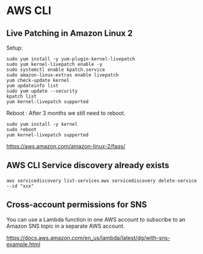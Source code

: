 # AWS CLI

## Live Patching in Amazon Linux 2

Setup:

```
sudo yum install -y yum-plugin-kernel-livepatch
sudo yum kernel-livepatch enable -y
sudo systemctl enable kpatch.service
sudo amazon-linux-extras enable livepatch
yum check-update kernel
yum updateinfo list
sudo yum update --security
kpatch list
yum kernel-livepatch supported
```

Reboot :
After 3 months we still need to reboot.
```
sudo yum install -y kernel
sudo reboot
yum kernel-livepatch supported
```

https://aws.amazon.com/amazon-linux-2/faqs/


## AWS CLI Service discovery already exists
`aws servicediscovery list-services`
`aws servicediscovery delete-service --id "xxx"`

## Cross-account permissions for SNS
You can use a Lambda function in one AWS account to subscribe to an Amazon SNS topic in a separate AWS account.

https://docs.aws.amazon.com/en_us/lambda/latest/dg/with-sns-example.html


